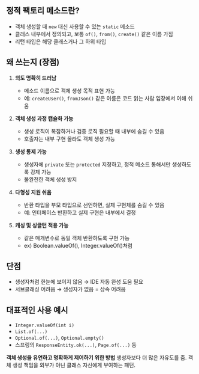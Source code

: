 
## 정적 팩토리 메소드란?

* 객체 생성할 때 `new` 대신 사용할 수 있는 `static` 메소드
* 클래스 내부에서 정의되고, 보통 `of()`, `from()`, `create()` 같은 이름 가짐
* 리턴 타입은 해당 클래스거나 그 하위 타입


## 왜 쓰는지 (장점)

1. **의도 명확히 드러남**

   * 메소드 이름으로 객체 생성 목적 표현 가능
   * 예: `createUser()`, `fromJson()` 같은 이름은 코드 읽는 사람 입장에서 이해 쉬움

2. **객체 생성 과정 캡슐화 가능**

   * 생성 로직이 복잡하거나 검증 로직 필요할 때 내부에 숨길 수 있음
   * 호출자는 내부 구현 몰라도 객체 생성 가능

3. **생성 통제 가능**

   * 생성자에 `private` 또는 `protected` 지정하고, 정적 메소드 통해서만 생성하도록 강제 가능
   * 불완전한 객체 생성 방지

4. **다형성 지원 쉬움**

   * 반환 타입을 부모 타입으로 선언하면, 실제 구현체를 숨길 수 있음
   * 예: 인터페이스 반환하고 실제 구현은 내부에서 결정

5. **캐싱 및 싱글턴 적용 가능**

   * 같은 매개변수로 동일 객체 반환하도록 구현 가능
   * ex) Boolean.valueOf(), Integer.valueOf()처럼


## 단점

* 생성자처럼 한눈에 보이지 않음 → IDE 자동 완성 도움 필요
* 서브클래싱 어려움 → 생성자가 없음 = 상속 어려움


## 대표적인 사용 예시

* `Integer.valueOf(int i)`
* `List.of(...)`
* `Optional.of(...)`, `Optional.empty()`
* 스프링의 `ResponseEntity.ok(...)`, `Page.of(...)` 등


**객체 생성을 유연하고 명확하게 제어하기 위한 방법**
생성자보다 더 많은 자유도를 줌.
객체 생성 책임을 외부가 아닌 클래스 자신에게 부여하는 패턴.
